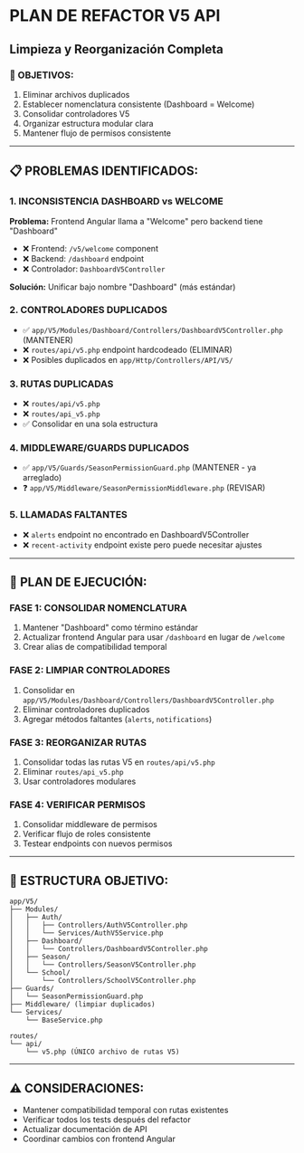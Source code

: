 # PLAN DE REFACTOR V5 API
## Limpieza y Reorganización Completa

### 🎯 OBJETIVOS:
1. Eliminar archivos duplicados
2. Establecer nomenclatura consistente (Dashboard = Welcome)
3. Consolidar controladores V5
4. Organizar estructura modular clara
5. Mantener flujo de permisos consistente

---

## 📋 PROBLEMAS IDENTIFICADOS:

### 1. INCONSISTENCIA DASHBOARD vs WELCOME
**Problema:** Frontend Angular llama a "Welcome" pero backend tiene "Dashboard"
- ❌ Frontend: `/v5/welcome` component
- ❌ Backend: `/dashboard` endpoint
- ❌ Controlador: `DashboardV5Controller` 

**Solución:** Unificar bajo nombre "Dashboard" (más estándar)

### 2. CONTROLADORES DUPLICADOS
- ✅ `app/V5/Modules/Dashboard/Controllers/DashboardV5Controller.php` (MANTENER)
- ❌ `routes/api/v5.php` endpoint hardcodeado (ELIMINAR)
- ❌ Posibles duplicados en `app/Http/Controllers/API/V5/`

### 3. RUTAS DUPLICADAS
- ❌ `routes/api/v5.php` 
- ❌ `routes/api_v5.php`
- ✅ Consolidar en una sola estructura

### 4. MIDDLEWARE/GUARDS DUPLICADOS
- ✅ `app/V5/Guards/SeasonPermissionGuard.php` (MANTENER - ya arreglado)
- ❓ `app/V5/Middleware/SeasonPermissionMiddleware.php` (REVISAR)

### 5. LLAMADAS FALTANTES
- ❌ `alerts` endpoint no encontrado en DashboardV5Controller
- ❌ `recent-activity` endpoint existe pero puede necesitar ajustes

---

## 🔧 PLAN DE EJECUCIÓN:

### FASE 1: CONSOLIDAR NOMENCLATURA
1. Mantener "Dashboard" como término estándar
2. Actualizar frontend Angular para usar `/dashboard` en lugar de `/welcome`
3. Crear alias de compatibilidad temporal

### FASE 2: LIMPIAR CONTROLADORES
1. Consolidar en `app/V5/Modules/Dashboard/Controllers/DashboardV5Controller.php`
2. Eliminar controladores duplicados
3. Agregar métodos faltantes (`alerts`, `notifications`)

### FASE 3: REORGANIZAR RUTAS
1. Consolidar todas las rutas V5 en `routes/api/v5.php`
2. Eliminar `routes/api_v5.php`
3. Usar controladores modulares

### FASE 4: VERIFICAR PERMISOS
1. Consolidar middleware de permisos
2. Verificar flujo de roles consistente
3. Testear endpoints con nuevos permisos

---

## 📁 ESTRUCTURA OBJETIVO:

```
app/V5/
├── Modules/
│   ├── Auth/
│   │   ├── Controllers/AuthV5Controller.php
│   │   └── Services/AuthV5Service.php
│   ├── Dashboard/
│   │   └── Controllers/DashboardV5Controller.php
│   ├── Season/
│   │   └── Controllers/SeasonV5Controller.php
│   └── School/
│       └── Controllers/SchoolV5Controller.php
├── Guards/
│   └── SeasonPermissionGuard.php
├── Middleware/ (limpiar duplicados)
└── Services/
    └── BaseService.php

routes/
└── api/
    └── v5.php (ÚNICO archivo de rutas V5)
```

---

## ⚠️ CONSIDERACIONES:
- Mantener compatibilidad temporal con rutas existentes
- Verificar todos los tests después del refactor  
- Actualizar documentación de API
- Coordinar cambios con frontend Angular
